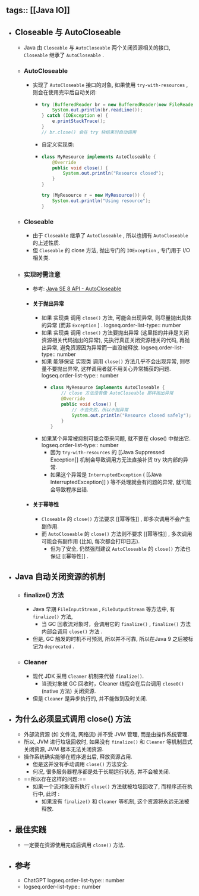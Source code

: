 tags:: [[Java IO]]
---

- ## Closeable 与 AutoCloseable
	- Java 由 `Closeable` 与 `AutoCloseable` 两个关闭资源相关的接口, `Closeable` 继承了 `AutoCloseable` .
	- ### AutoCloseable
		- 实现了 `AutoCloseable` 接口的对象, 如果使用 `try-with-resources` , 则会在使用完毕后自动关闭:
			- ``` java
			  try (BufferedReader br = new BufferedReader(new FileReader("file.txt"))) {
			      System.out.println(br.readLine());
			  } catch (IOException e) {
			      e.printStackTrace();
			  }
			  // br.close() 会在 try 块结束时自动调用
			  ```
			- 自定义实现类:
			- ``` java
			  class MyResource implements AutoCloseable {
			      @Override
			      public void close() {
			          System.out.println("Resource closed");
			      }
			  }
			  
			  try (MyResource r = new MyResource()) {
			      System.out.println("Using resource");
			  }
			  ```
	- ### Closeable
		- 由于 `Closeable` 继承了 `AutoCloseable` , 所以也拥有 `AutoCloseable` 的上述性质.
		- 但 `Closeable` 的 close 方法, 抛出专门的 `IOException` , 专门用于 I/O 相关类.
	- ### 实现时需注意
		- 参考: [Java SE 8 API - AutoCloseable](https://docs.oracle.com/javase/8/docs/api/java/lang/AutoCloseable.html)
		- #### 关于抛出异常
			- 如果 实现类 调用 `close()` 方法, 可能会出现异常, 则尽量抛出具体的异常 (而非 `Exception` ) .
			  logseq.order-list-type:: number
			- 如果 实现类 调用 `close()` 方法要抛出异常 (这里指的并非是关闭资源相关代码抛出的异常), 先执行真正关闭资源相关的代码, 再抛出异常, 避免资源因为异常而一直没被释放.
			  logseq.order-list-type:: number
			- 如果 能够保证 实现类 调用 `close()` 方法几乎不会出现异常, 则尽量不要抛出异常, 这样调用者就不用关心异常捕获的问题.
			  logseq.order-list-type:: number
				- ``` java
				  class MyResource implements AutoCloseable {
				      // close 方法没有像 AutoCloseable 那样抛出异常
				      @Override
				      public void close() {
				          // 不会失败，所以不抛异常
				          System.out.println("Resource closed safely");
				      }
				  }
				  ```
			- 如果某个异常被抑制可能会带来问题, 就不要在 close() 中抛出它.
			  logseq.order-list-type:: number
				- 因为 `try-with-resources` 的 [[Java Suppressed Exception]] 机制会导致调用方无法直接补货 try 块内部的异常.
				- 如果这个异常是 `InterruptedException` ( [[Java InterruptedException]] ) 等不处理就会有问题的异常, 就可能会导致程序出错.
		- #### 关于幂等性
			- `Closeable` 的 `close()` 方法要求 [[幂等性]] , 即多次调用不会产生副作用.
			- 而 `AutoCloseable` 的 `close()` 方法则不要求 [[幂等性]] , 多次调用可能会有副作用 (比如, 每次都会打印日志).
				- 但为了安全, 仍然强烈建议 `AutoCloseable` 的 `close()` 方法也保证  [[幂等性]] .
- ## Java 自动关闭资源的机制
	- ### finalize() 方法
		- Java 早期 `FileInputStream` , `FileOutputStream` 等方法中, 有 `finalize()` 方法,
			- 当 GC 回收流对象时，会调用它的 `finalize()` , `finalize()` 方法内部会调用 `close()` 方法 .
		- 但是, GC 触发的时机不可预测, 所以并不可靠, 所以在Java 9 之后被标记为 `deprecated` .
	- ### Cleaner
		- 现代 JDK 采用 `Cleaner` 机制来代替 `finalize()`.
			- 当流对象被 GC 回收时，Cleaner 线程会在后台调用 `close0()` (native 方法) 关闭资源.
		- 但是 `Cleaner` 是异步执行的, 并不能做到及时关闭.
- ## 为什么必须显式调用 close() 方法
	- 外部流资源 (如 文件流, 网络流) 并不受 JVM 管理, 而是由操作系统管理.
	- 所以, JVM 进行垃圾回收时, 如果没有 `finalize()` 和 `Cleaner` 等机制显式关闭资源, JVM 根本无法关闭资源.
	- 操作系统确实能够在程序退出后, 释放资源占用.
		- 但是这并没有手动调用 `close()` 方法安全.
		- 何况, 很多服务器程序都是处于长期运行状态, 并不会被关闭.
	- ==所以存在这样的问题:==
		- 如果一个流对象没有执行 `close()` 方法就被垃圾回收了, 而程序还在执行中, 此时 :
			- 如果没有  `finalize()` 和 `Cleaner` 等机制, 这个资源将永远无法被释放.
- ## 最佳实践
	- 一定要在资源使用完成后调用 `close()` 方法.
- ## 参考
	- ChatGPT
	  logseq.order-list-type:: number
	- logseq.order-list-type:: number
